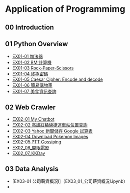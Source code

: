 # Application of Programmimg

## 00 Introduction

## 01 Python Overview

- [EX01-01 加法器](EX01_01_加法器.ipynb)
- [EX01-02 BMI計算機](EX01_02_BMI_計算.ipynb)
- [EX01-03 Rock-Paper-Scissors](EX01-03_Rock-Paper-Scissors.ipynb)
- [EX01-04 終極密碼](EX01-04＿終極密碼.ipynb)
- [EX01-05 Caesar Cipher: Encode and decode](EX01_05_Caesar_Cipher_Encode_and_decode.ipynb)
- [EX01-06 簡易購物車](EX01_06_簡易購物車.ipynb)
- [EX01-07 美食資訊查詢](EX01_07_美食資訊查詢.ipynb)

## 02 Web Crawler

- [EX02-01 My Chatbot](EX02_01_My_Chatbot.ipynb)
- [EX02-02 高雄紅橘線捷運車站位置查詢](EX02_02_高雄紅橘線捷運車站位置查詢.ipynb)
- [EX02-03 Yahoo 新聞儲存 Google 試算表](EX02_03_Yahoo_新聞儲存_Google_試算表.ipynb)
- [EX02-04 Download Pokemon Images](EX02_04_Download_Pokemon_Images.ipynb)
- [EX02-05 PTT Gossiping](EX02_05_PTT_Gossiping.ipynb)
- [EX02_06_開眼電影](EX02_06_開眼電影.ipynb)
- [EX02_07_KKDay](EX02_07_KKDay.ipynb)

## 03 Data Analysis
- [EX03-01 公司薪資概況Ⅰ]（EX03_01_公司薪資概況Ⅰ.ipynb）
- 
